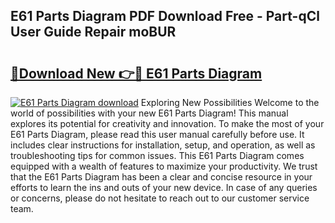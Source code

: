 ## E61 Parts Diagram PDF Download Free - Part-qCl User Guide Repair moBUR

# <h2><a href="http://dfkqst.blite.top/?on=E61+Parts+Diagram">🔗Download New 👉🔴 E61 Parts Diagram</a></h2>

[![E61 Parts Diagram download](https://i.imgur.com/lujVjoI.png)](http://dfkqst.blite.top/?on=E61+Parts+Diagram)
Exploring New Possibilities Welcome to the world of possibilities with your new E61 Parts Diagram! This manual explores its potential for creativity and innovation. To make the most of your E61 Parts Diagram, please read this user manual carefully before use. It includes clear instructions for installation, setup, and operation, as well as troubleshooting tips for common issues. This E61 Parts Diagram comes equipped with a wealth of features to maximize your productivity. We trust that the E61 Parts Diagram has been a clear and concise resource in your efforts to learn the ins and outs of your new device. In case of any queries or concerns, please do not hesitate to reach out to our customer service team.
